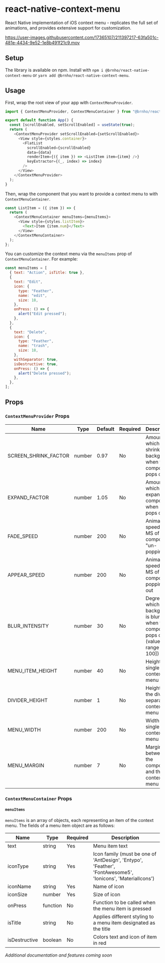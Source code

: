 # react-native-context-menu

React Native implementation of iOS context menu - replicates the full set of animations, and provides extensive support for customization.

https://user-images.githubusercontent.com/17365107/211397217-63fa501c-481e-4434-9e52-1e8b491f21c9.mov

## Setup 
The library is available on npm. Install with `npm i @brnho/react-native-context-menu` or `yarn add @brnho/react-native-context-menu`.

## Usage
First, wrap the root view of your app with `ContextMenuProvider`.
```javascript
import { ContextMenuProvider, ContextMenuContainer } from "@brnho/react-native-context-menu";

export default function App() {
  const [scrollEnabled, setScrollEnabled] = useState(true);
  return (
    <ContextMenuProvider setScrollEnabled={setScrollEnabled}>
      <View style={styles.container}>
        <FlatList
          scrollEnabled={scrollEnabled}
          data={data}
          renderItem={({ item }) => <ListItem item={item} />}
          keyExtractor={(_, index) => index}
        />
      </View>
    </ContextMenuProvider>
  );
}
```
Then, wrap the component that you want to provide a context menu to with `ContextMenuContainer`.
```javascript
const ListItem = ({ item }) => {
  return (
    <ContextMenuContainer menuItems={menuItems}>
      <View style={styles.listItem}>
        <Text>Item {item.num}</Text>
      </View>
    </ContextMenuContainer>
  );
};
```

You can customize the context menu via the `menuItems` prop of `ContextMenuContainer`. For example:
```javascript
const menuItems = [
  { text: "Action", isTitle: true },
  {
    text: "Edit",
    icon: {
      type: "Feather",
      name: "edit",
      size: 18,
    },
    onPress: () => {
      alert("Edit pressed");
    },
  },
  {
    text: "Delete",
    icon: {
      type: "Feather",
      name: "trash",
      size: 18,
    },
    withSeparator: true,
    isDestructive: true,
    onPress: () => {
      alert("Delete pressed");
    },
  },
];
```
## Props
### `ContextMenuProvider` Props
| Name | Type | Default | Required | Description |
| -- | -- | -- | -- | -- |
| SCREEN_SHRINK_FACTOR | number | 0.97 | No | Amount by which to shrink the background when the component pops out |
| EXPAND_FACTOR | number | 1.05 | No | Amount by which to expand the component when it pops out |
| FADE_SPEED | number | 200 | No | Animation speed in MS of the component "un-popping" |
| APPEAR_SPEED | number | 200 | No | Animation speed in MS of the component popping out |
| BLUR_INTENSITY | number | 30 | No | Degree to which the background is blurred when the component pops out (value is in range [0, 100]) |
| MENU_ITEM_HEIGHT | number | 40 | No | Height of a single context menu item |
| DIVIDER_HEIGHT | number | 1 | No | Height of the dividers separating context menu items |
| MENU_WIDTH | number | 200 | No | Width of a single context menu item |
| MENU_MARGIN | number | 7 | No | Margin between the component and the context menu |

### `ContextMenuContainer` Props
#### `menuItems`
`menuItems` is an array of objects, each representing an item of the context menu. The fields of a menu item object are as follows:

| Name | Type | Required | Description |
| -- | -- | -- | -- | 
| text | string | Yes | Menu item text | 
| iconType | string | Yes | Icon family (must be one of 'AntDesign', 'Entypo', 'Feather', <br> 'FontAwesome5', 'Ionicons', 'MaterialIcons') | 
| iconName | string | Yes | Name of icon | 
| iconSize | number | Yes | Size of icon | 
| onPress | function | No | Function to be called when the menu item is pressed | 
| isTitle | string | No | Applies different styling to a menu item designated as the title | 
| isDestructive | boolean | No | Colors text and icon of item in red | 

*Additional documentation and features coming soon*
